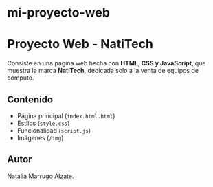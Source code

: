 # mi-proyecto-web
# Proyecto Web - NatiTech

  
Consiste en una pagina web hecha con **HTML, CSS y JavaScript**, que muestra la marca **NatiTech**, dedicada solo a la venta de equipos de computo.

## Contenido
- Página principal (`index.html.html`)
- Estilos (`style.css`)
- Funcionalidad (`script.js`)
- Imágenes (`/img`)

## Autor
Natalia Marrugo Alzate.

